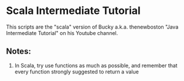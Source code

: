 Scala Intermediate Tutorial
====
This scripts are the "scala" version of Bucky a.k.a. thenewboston "Java Intermediate 
Tutorial" on his Youtube channel.

Notes:
------
1. In Scala, try use functions as much as possible, and remember that every
function strongly suggested to return a value